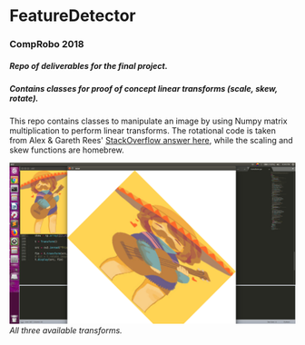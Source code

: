 # FeatureDetector
### CompRobo 2018

##### Repo of deliverables for the final project.
##### Contains classes for proof of concept linear transforms (scale, skew, rotate).

This repo contains classes to manipulate an image by using Numpy matrix multiplication to perform linear transforms.
The rotational code is taken from Alex & Gareth Rees' [StackOverflow answer here](https://codereview.stackexchange.com/questions/41688/rotating-greyscale-images), while the scaling and skew functions are homebrew.

![rot_image](scaleSkewRot.png)
*All three available transforms.*
